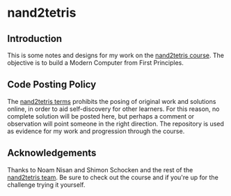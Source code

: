 # nand2tetris

## Introduction
This is some notes and designs for my work on the [nand2tetris course](http://www.nand2tetris.org/). The objective is to build a Modern Computer from First Principles. 

## Code Posting Policy
The [nand2tetris terms](http://www.nand2tetris.org/terms.php) prohibits the posing of original work and solutions online, in order to aid self-discovery for other learners. For this reason, no complete solution will be posted here, but perhaps a comment or observation will point someone in the right direction.  The repository is used as evidence for my work and progression through the course. 

## Acknowledgements
Thanks to Noam Nisan and Shimon Schocken and the rest of the [nand2tetris team](http://www.nand2tetris.org/team.php). Be sure to check out the course and if you're up for the challenge trying it yourself.
